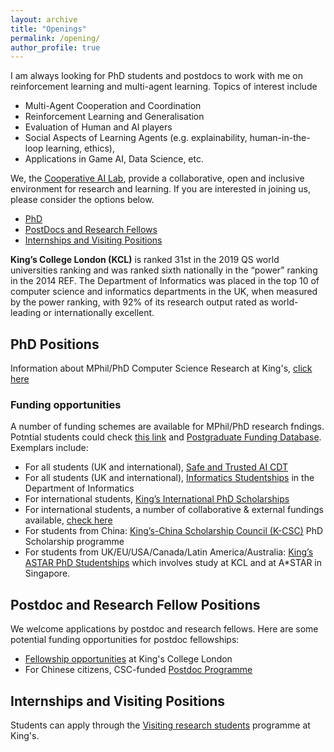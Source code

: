```yaml
---
layout: archive
title: "Openings"
permalink: /opening/
author_profile: true
---
```



I am always looking for PhD students and postdocs to work with me on reinforcement learning and multi-agent learning.
Topics of interest include 
* Multi-Agent Cooperation and Coordination
* Reinforcement Learning and Generalisation
* Evaluation of Human and AI players
* Social Aspects of Learning Agents (e.g. explainability, human-in-the-loop learning, ethics),
* Applications in Game AI, Data Science, etc. 

We, the [Cooperative AI Lab](https://coopailab.github.io/), provide a collaborative, open and inclusive environment for research and learning.
If you are interested in joining us, please consider the options below.
* [PhD](#phd-positions)
* [PostDocs and Research Fellows](#postdoc-and-research-fellow-positions)
* [Internships and Visiting Positions](#internships-and-visiting-positions)

**King’s College London (KCL)** is ranked 31st in the 2019 QS world universities ranking and was ranked sixth nationally in the “power” ranking in the 2014 REF. The Department of Informatics was placed in the top 10 of computer science and informatics departments in the UK, when measured by the power ranking, with 92% of its research output rated as world-leading or internationally excellent. 

## PhD Positions
Information about MPhil/PhD Computer Science Research at King's, [click here](https://www.kcl.ac.uk/informatics/postgraduate/research-degrees)

### Funding opportunities
A number of funding schemes are available for MPhil/PhD research fndings. Potntial students could check [this link](https://www.kcl.ac.uk/study-legacy/postgraduate/fees-and-funding/student-funding) and [Postgraduate Funding Database](https://www.kcl.ac.uk/study-legacy/doctoral-studies/funding).
Exemplars include: 
* For all students (UK and international), [Safe and Trusted AI CDT](https://safeandtrustedai.org/)
* For all students (UK and international), [Informatics Studentships](https://www.kcl.ac.uk/informatics/postgraduate/research-degrees#) in the Department of Informatics
* For international students, [King’s International PhD Scholarships](https://www.kcl.ac.uk/research/funding-opportunities/doctoral-research-opportunities/international-scholarships)
* For international students, a number of collaborative & external fundings available, [check here](https://www.kcl.ac.uk/study-legacy/postgraduate/fees-and-funding/student-funding/postgraduate-research-funding/international-student-research-funding)
* For students from China: [King’s-China Scholarship Council (K-CSC)](https://www.kcl.ac.uk/study-legacy/funding/kings-china-scholarship-council-phd-scholarship-programme-k-csc) PhD Scholarship programme 
* For students from UK/EU/USA/Canada/Latin America/Australia: [King’s ASTAR PhD Studentships](https://www.kcl.ac.uk/research/funding-opportunities/doctoral-research-opportunities/current-phd-opportunities/astar-phd-studentships) which involves study at KCL and at A*STAR in Singapore. 


## Postdoc and Research Fellow Positions
We welcome applications by postdoc and research fellows.
Here are some potential funding opportunities for postdoc fellowships:
* [Fellowship opportunities](https://www.kcl.ac.uk/research/funding-opportunities/fellowships-for-early-career-researchers) at King's College London
* For Chinese citizens, CSC-funded [Postdoc Programme]( https://www.csc.edu.cn/chuguo)

## Internships and Visiting Positions
Students can apply through the [Visiting research students](https://www.kcl.ac.uk/study/postgraduate-research/visiting-research-students)
programme at King's.


<!--

multi-agent cooperation/coordination, policy generalization/evaluation, social aspects of learning agents (e.g. explainability, ethics, fairness),and industrial applications. 
We do not have funding available at this time.

-->
